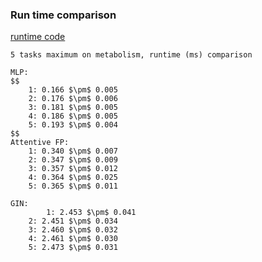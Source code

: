 ### Run time comparison

[runtime code](ADMET_10_24_runtime.ipynb)
```
5 tasks maximum on metabolism, runtime (ms) comparison

MLP:
$$
	1: 0.166 $\pm$ 0.005
	2: 0.176 $\pm$ 0.006
	3: 0.181 $\pm$ 0.005
	4: 0.186 $\pm$ 0.005
	5: 0.193 $\pm$ 0.004
$$
Attentive FP:
	1: 0.340 $\pm$ 0.007
	2: 0.347 $\pm$ 0.009
	3: 0.357 $\pm$ 0.012
	4: 0.364 $\pm$ 0.025
	5: 0.365 $\pm$ 0.011

GIN:
    	1: 2.453 $\pm$ 0.041
	2: 2.451 $\pm$ 0.034
	3: 2.460 $\pm$ 0.032
	4: 2.461 $\pm$ 0.030
	5: 2.473 $\pm$ 0.031

```
